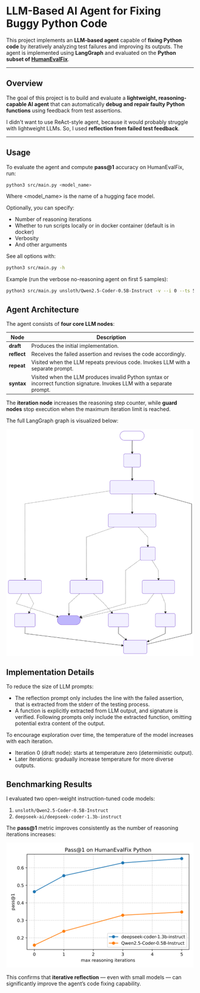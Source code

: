 # LLM-Based AI Agent for Fixing Buggy Python Code

This project implements an **LLM-based agent** capable of **fixing Python code** by iteratively analyzing test failures and improving its outputs.
The agent is implemented using **LangGraph** and evaluated on the **Python subset of [HumanEvalFix](https://huggingface.co/datasets/bigcode/humanevalpack)**.

---

## Overview

The goal of this project is to build and evaluate a **lightweight, reasoning-capable AI agent** that can automatically **debug and repair faulty Python functions** using feedback from test assertions.

I didn't want to use ReAct-style agent, because it would probably struggle with lightweight LLMs. So, I used **reflection from failed test feedback**.

---

## Usage

To evaluate the agent and compute **pass@1** accuracy on HumanEvalFix, run:

```bash
python3 src/main.py <model_name>
```

Where <model_name> is the name of a hugging face model.

Optionally, you can specify:
- Number of reasoning iterations
- Whether to run scripts locally or in docker container (default is in docker)
- Verbosity
- And other arguments

See all options with:
```bash
python3 src/main.py -h
```

Example (run the verbose no-reasoning agent on first 5 samples):

```bash
python3 src/main.py unsloth/Qwen2.5-Coder-0.5B-Instruct -v --i 0 --ts 5
```

## Agent Architecture

The agent consists of **four core LLM nodes**:

| Node | Description                                                                                                              |
|------|--------------------------------------------------------------------------------------------------------------------------|
| **draft** | Produces the initial implementation.                                                                                     |
| **reflect** | Receives the failed assertion and revises the code accordingly.                                                          |
| **repeat** | Visited when the LLM repeats previous code. Invokes LLM with a separate prompt.                                          |
| **syntax** | Visited when the LLM produces invalid Python syntax or incorrect function signature. Invokes LLM with a separate prompt. |

The **iteration node** increases the reasoning step counter, while **guard nodes** stop execution when the maximum iteration limit is reached.

The full LangGraph graph is visualized below:

![graph](figures/graph.svg)

## Implementation Details

To reduce the size of LLM prompts:
* The reflection prompt only includes the line with the failed assertion, that is extracted from the stderr of the testing process.
* A function is explicitly extracted from LLM output, and signature is verified. Following prompts only include the extracted function, omitting potential extra content of the output.

To encourage exploration over time, the temperature of the model increases with each iteration.

* Iteration 0 (draft node): starts at temperature zero (deterministic output).
* Later iterations: gradually increase temperature for more diverse outputs.

## Benchmarking Results

I evaluated two open-weight instruction-tuned code models:

1) `unsloth/Qwen2.5-Coder-0.5B-Instruct`
2) `deepseek-ai/deepseek-coder-1.3b-instruct`

The **pass@1** metric improves consistently as the number of reasoning iterations increases:

![eval](figures/acc.svg)

This confirms that **iterative reflection** — even with small models — can significantly improve the agent’s code fixing capability.
